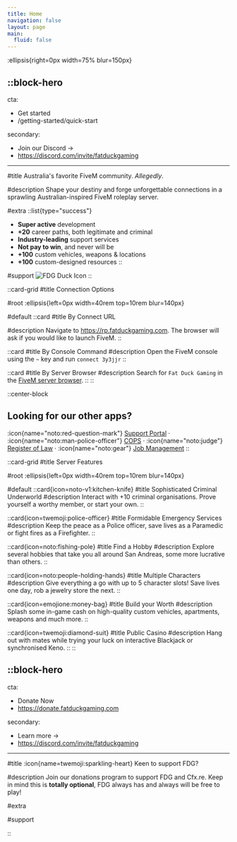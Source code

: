 ```yaml
---
title: Home
navigation: false
layout: page
main:
  fluid: false
---
```


:ellipsis{right=0px width=75% blur=150px}

::block-hero
---
cta:

- Get started
- /getting-started/quick-start

secondary:

- Join our Discord →
-  https://discord.com/invite/fatduckgaming

---

#title
Australia's favorite FiveM community. *Allegedly*.

#description
Shape your destiny and forge unforgettable connections in a sprawling Australian-inspired FiveM roleplay server.

#extra
  ::list{type="success"}
  - **Super active** development
  - **+20** career paths, both legitimate and criminal
  - **Industry-leading** support services
  - **Not pay to win**, and never will be
  - **+100** custom vehicles, weapons & locations
  - **+100** custom-designed resources
  ::

#support
  ![FDG Duck Icon](https://www.fatduckgaming.com/uploads/monthly_2022_05/fdg-logo.png.ba48be3a2f38483a46d4b506f0fed3dd.png)
::


::card-grid
#title
Connection Options

#root
:ellipsis{left=0px width=40rem top=10rem blur=140px}

#default
  ::card
  #title
  By Connect URL

  #description
  Navigate to https://rp.fatduckgaming.com. The browser will ask if you would like to launch FiveM.
  ::

  ::card
  #title
  By Console Command
  #description
  Open the FiveM console using the `~` key and run `connect 3y3jjr` 
  ::

  ::card
  #title
  By Server Browser
  #description
  Search for `Fat Duck Gaming` in the [FiveM server browser](https://servers.fivem.net/).
  ::
::

::center-block

  ## Looking for our other apps?

 :icon{name="noto:red-question-mark"} [Support Portal](https://support.fatduckgaming.com) · :icon{name="noto:man-police-officer"} [COPS](https://cops.fatduckgaming.com) · :icon{name="noto:judge"} [Register of Law](https://laws.fatduckgaming.com) · :icon{name="noto:gear"} [Job Management](https://jobs.fatduckgaming.com)
::

::card-grid
#title
Server Features

#root
:ellipsis{left=0px width=40rem top=10rem blur=140px}

#default
  ::card{icon=noto-v1:kitchen-knife}
  #title
  Sophisticated Criminal Underworld
  #description
  Interact with +10 criminal organisations. Prove yourself a worthy member, or start your own.
  ::

  ::card{icon=twemoji:police-officer}
  #title
  Formidable Emergency Services
  #description
  Keep the peace as a Police officer, save lives as a Paramedic or fight fires as a Firefighter.
  ::

  ::card{icon=noto:fishing-pole}
  #title
  Find a Hobby
  #description
  Explore several hobbies that take you all around San Andreas, some more lucrative than others.
  ::

  ::card{icon=noto:people-holding-hands}
  #title
  Multiple Characters
  #description
  Give everything a go with up to 5 character slots! Save lives one day, rob a jewelry store the next.
  ::

  ::card{icon=emojione:money-bag}
  #title
  Build your Worth
  #description
  Splash some in-game cash on high-quality custom vehicles, apartments, weapons and much more.
  ::

  ::card{icon=twemoji:diamond-suit}
  #title
  Public Casino
  #description
  Hang out with mates while trying your luck on interactive Blackjack or synchronised Keno.
  ::
::

::block-hero
---
cta:

- Donate Now
- https://donate.fatduckgaming.com

secondary:

- Learn more →
-  https://discord.com/invite/fatduckgaming

---

#title
:icon{name=twemoji:sparkling-heart} Keen to support FDG? 

#description
Join our donations program to support FDG and Cfx.re. Keep in mind this is **totally optional**, FDG always has and always will be free to play!

#extra


#support

::